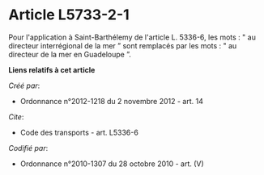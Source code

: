 # Article L5733-2-1

Pour l'application à Saint-Barthélemy de l'article L. 5336-6, les mots : " au directeur interrégional de la mer ” sont
remplacés par les mots : " au directeur de la mer en Guadeloupe ”.

**Liens relatifs à cet article**

_Créé par_:

  - Ordonnance n°2012-1218 du 2 novembre 2012 - art. 14

_Cite_:

  - Code des transports - art. L5336-6

_Codifié par_:

  - Ordonnance n°2010-1307 du 28 octobre 2010 - art. (V)
